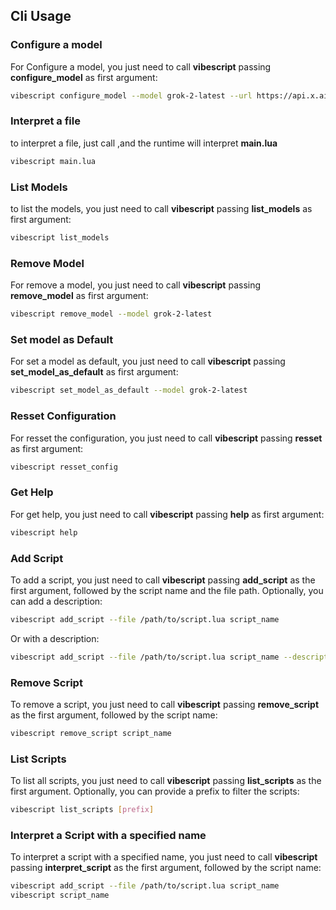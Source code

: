 ## Cli Usage

### Configure a model
For Configure a model, you just need to call **vibescript** passing **configure_model** as first argument:

```bash
vibescript configure_model --model grok-2-latest --url https://api.x.ai/v1/chat/completions   --key "your key"
```

### Interpret a file 
to interpret a file, just call ,and the runtime will interpret **main.lua**
```bash
vibescript main.lua
```


### List Models 
to list the models, you just need to call **vibescript** passing **list_models** as first argument:

```bash
vibescript list_models
```

### Remove Model

For remove a model, you just need to call **vibescript** passing **remove_model** as first argument:

```bash
vibescript remove_model --model grok-2-latest
```

### Set model as Default 
For set a model as default, you just need to call **vibescript** passing **set_model_as_default** as first argument:

```bash
vibescript set_model_as_default --model grok-2-latest
```
### Resset Configuration
For resset the configuration, you just need to call **vibescript** passing **resset** as first argument:

```bash
vibescript resset_config
```

### Get Help
For get help, you just need to call **vibescript** passing **help** as first argument:

```bash
vibescript help
```

### Add Script
To add a script, you just need to call **vibescript** passing **add_script** as the first argument, followed by the script name and the file path. Optionally, you can add a description:

```bash
vibescript add_script --file /path/to/script.lua script_name
```

Or with a description:

```bash
vibescript add_script --file /path/to/script.lua script_name --description "Your script description"
```

### Remove Script
To remove a script, you just need to call **vibescript** passing **remove_script** as the first argument, followed by the script name:

```bash
vibescript remove_script script_name
```

### List Scripts
To list all scripts, you just need to call **vibescript** passing **list_scripts** as the first argument. Optionally, you can provide a prefix to filter the scripts:

```bash
vibescript list_scripts [prefix]
```
### Interpret a Script with a specified name 
To interpret a script with a specified name, you just need to call **vibescript** passing **interpret_script** as the first argument, followed by the script name:

```bash
vibescript add_script --file /path/to/script.lua script_name
vibescript script_name
```
